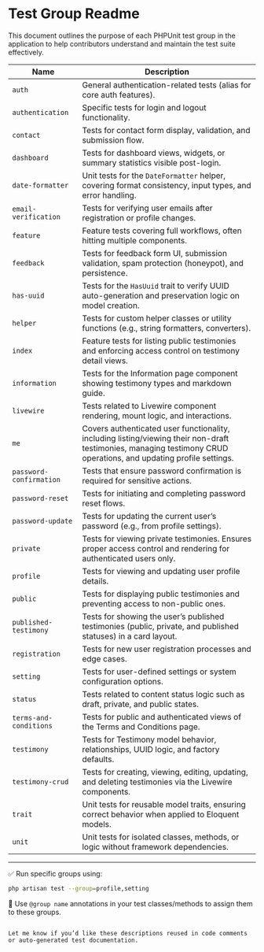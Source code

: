 # Test Group Readme

This document outlines the purpose of each PHPUnit test group in the application to help contributors understand and maintain the test suite effectively.

| Name                    | Description                                                                                                                                                        |
| ----------------------- | ------------------------------------------------------------------------------------------------------------------------------------------------------------------ |
| `auth`                  | General authentication-related tests (alias for core auth features).                                                                                               |
| `authentication`        | Specific tests for login and logout functionality.                                                                                                                 |
| `contact`               | Tests for contact form display, validation, and submission flow.                                                                                                   |
| `dashboard`             | Tests for dashboard views, widgets, or summary statistics visible post-login.                                                                                      |
| `date-formatter`        | Unit tests for the `DateFormatter` helper, covering format consistency, input types, and error handling.                                                           |
| `email-verification`    | Tests for verifying user emails after registration or profile changes.                                                                                             |
| `feature`               | Feature tests covering full workflows, often hitting multiple components.                                                                                          |
| `feedback`              | Tests for feedback form UI, submission validation, spam protection (honeypot), and persistence.                                                                    |
| `has-uuid`              | Tests for the `HasUuid` trait to verify UUID auto-generation and preservation logic on model creation.                                                             |
| `helper`                | Tests for custom helper classes or utility functions (e.g., string formatters, converters).                                                                        |
| `index`                 | Feature tests for listing public testimonies and enforcing access control on testimony detail views.                                                               |
| `information`           | Tests for the Information page component showing testimony types and markdown guide.                                                                               |
| `livewire`              | Tests related to Livewire component rendering, mount logic, and interactions.                                                                                      |
| `me`                    | Covers authenticated user functionality, including listing/viewing their non-draft testimonies, managing testimony CRUD operations, and updating profile settings. |
| `password-confirmation` | Tests that ensure password confirmation is required for sensitive actions.                                                                                         |
| `password-reset`        | Tests for initiating and completing password reset flows.                                                                                                          |
| `password-update`       | Tests for updating the current user’s password (e.g., from profile settings).                                                                                      |
| `private`               | Tests for viewing private testimonies. Ensures proper access control and rendering for authenticated users only.                                                   |
| `profile`               | Tests for viewing and updating user profile details.                                                                                                               |
| `public`                | Tests for displaying public testimonies and preventing access to non-public ones.                                                                                  |
| `published-testimony`   | Tests for showing the user’s published testimonies (public, private, and published statuses) in a card layout.                                                     |
| `registration`          | Tests for new user registration processes and edge cases.                                                                                                          |
| `setting`               | Tests for user-defined settings or system configuration options.                                                                                                   |
| `status`                | Tests related to content status logic such as draft, private, and public states.                                                                                   |
| `terms-and-conditions`  | Tests for public and authenticated views of the Terms and Conditions page.                                                                                         |
| `testimony`             | Tests for Testimony model behavior, relationships, UUID logic, and factory defaults.                                                                               |
| `testimony-crud`        | Tests for creating, viewing, editing, updating, and deleting testimonies via the Livewire components.                                                              |
| `trait`                 | Unit tests for reusable model traits, ensuring correct behavior when applied to Eloquent models.                                                                   |
| `unit`                  | Unit tests for isolated classes, methods, or logic without framework dependencies.                                                                                 |

---

✅ Run specific groups using:

```bash
php artisan test --group=profile,setting
```

🧪 Use `@group name` annotations in your test classes/methods to assign them to these groups.

```

Let me know if you’d like these descriptions reused in code comments or auto-generated test documentation.
```
